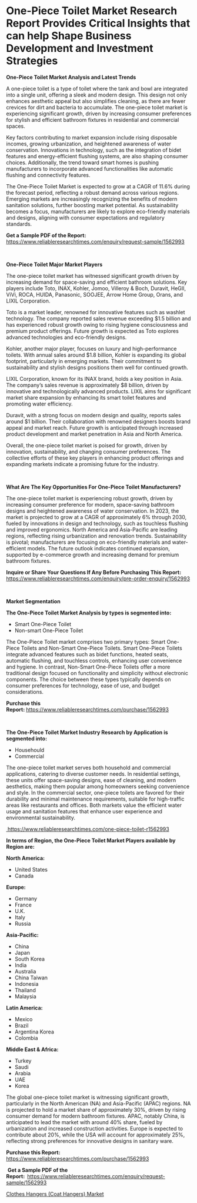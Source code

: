 <p><h1>One-Piece Toilet Market Research Report Provides Critical Insights that can help Shape Business Development and Investment Strategies</h1></p><p><strong>One-Piece Toilet Market Analysis and Latest Trends</strong></p>
<p><p>A one-piece toilet is a type of toilet where the tank and bowl are integrated into a single unit, offering a sleek and modern design. This design not only enhances aesthetic appeal but also simplifies cleaning, as there are fewer crevices for dirt and bacteria to accumulate. The one-piece toilet market is experiencing significant growth, driven by increasing consumer preferences for stylish and efficient bathroom fixtures in residential and commercial spaces.</p><p>Key factors contributing to market expansion include rising disposable incomes, growing urbanization, and heightened awareness of water conservation. Innovations in technology, such as the integration of bidet features and energy-efficient flushing systems, are also shaping consumer choices. Additionally, the trend toward smart homes is pushing manufacturers to incorporate advanced functionalities like automatic flushing and connectivity features.</p><p>The One-Piece Toilet Market is expected to grow at a CAGR of 11.6% during the forecast period, reflecting a robust demand across various regions. Emerging markets are increasingly recognizing the benefits of modern sanitation solutions, further boosting market potential. As sustainability becomes a focus, manufacturers are likely to explore eco-friendly materials and designs, aligning with consumer expectations and regulatory standards.</p></p>
<p><strong>Get a Sample PDF of the Report:&nbsp;</strong> <a href="https://www.reliableresearchtimes.com/enquiry/request-sample/1562993?utm_campaign=2176&utm_medium=2&utm_source=Github&utm_content=ia&utm_term=09022025&utm_id=one-piece-toilet">https://www.reliableresearchtimes.com/enquiry/request-sample/1562993</a></p>
<p>&nbsp;</p>
<p><strong>One-Piece Toilet Major Market Players</strong></p>
<p><p>The one-piece toilet market has witnessed significant growth driven by increasing demand for space-saving and efficient bathroom solutions. Key players include Toto, INAX, Kohler, Jomoo, Villeroy & Boch, Duravit, HeGII, ViVi, ROCA, HUIDA, Panasonic, SOOJEE, Arrow Home Group, Orans, and LIXIL Corporation.</p><p>Toto is a market leader, renowned for innovative features such as washlet technology. The company reported sales revenue exceeding $1.5 billion and has experienced robust growth owing to rising hygiene consciousness and premium product offerings. Future growth is expected as Toto explores advanced technologies and eco-friendly designs.</p><p>Kohler, another major player, focuses on luxury and high-performance toilets. With annual sales around $1.8 billion, Kohler is expanding its global footprint, particularly in emerging markets. Their commitment to sustainability and stylish designs positions them well for continued growth.</p><p>LIXIL Corporation, known for its INAX brand, holds a key position in Asia. The company’s sales revenue is approximately $8 billion, driven by innovative and technologically advanced products. LIXIL aims for significant market share expansion by enhancing its smart toilet features and promoting water efficiency.</p><p>Duravit, with a strong focus on modern design and quality, reports sales around $1 billion. Their collaboration with renowned designers boosts brand appeal and market reach. Future growth is anticipated through increased product development and market penetration in Asia and North America.</p><p>Overall, the one-piece toilet market is poised for growth, driven by innovation, sustainability, and changing consumer preferences. The collective efforts of these key players in enhancing product offerings and expanding markets indicate a promising future for the industry.</p></p>
<p>&nbsp;</p>
<p><strong>What Are The Key Opportunities For One-Piece Toilet Manufacturers?</strong></p>
<p><p>The one-piece toilet market is experiencing robust growth, driven by increasing consumer preference for modern, space-saving bathroom designs and heightened awareness of water conservation. In 2023, the market is projected to grow at a CAGR of approximately 6% through 2030, fueled by innovations in design and technology, such as touchless flushing and improved ergonomics. North America and Asia-Pacific are leading regions, reflecting rising urbanization and renovation trends. Sustainability is pivotal; manufacturers are focusing on eco-friendly materials and water-efficient models. The future outlook indicates continued expansion, supported by e-commerce growth and increasing demand for premium bathroom fixtures.</p></p>
<p><strong>Inquire or Share Your Questions If Any Before Purchasing This Report:</strong> <a href="https://www.reliableresearchtimes.com/enquiry/pre-order-enquiry/1562993?utm_campaign=2176&utm_medium=2&utm_source=Github&utm_content=ia&utm_term=09022025&utm_id=one-piece-toilet">https://www.reliableresearchtimes.com/enquiry/pre-order-enquiry/1562993</a></p>
<p>&nbsp;</p>
<p><strong>Market Segmentation</strong></p>
<p><strong>The One-Piece Toilet Market Analysis by types is segmented into:</strong></p>
<p><ul><li>Smart One-Piece Toilet</li><li>Non-smart One-Piece Toilet</li></ul></p>
<p><p>The One-Piece Toilet market comprises two primary types: Smart One-Piece Toilets and Non-Smart One-Piece Toilets. Smart One-Piece Toilets integrate advanced features such as bidet functions, heated seats, automatic flushing, and touchless controls, enhancing user convenience and hygiene. In contrast, Non-Smart One-Piece Toilets offer a more traditional design focused on functionality and simplicity without electronic components. The choice between these types typically depends on consumer preferences for technology, ease of use, and budget considerations.</p></p>
<p><strong>Purchase this Report:&nbsp;</strong><a href="https://www.reliableresearchtimes.com/purchase/1562993?utm_campaign=2176&utm_medium=2&utm_source=Github&utm_content=ia&utm_term=09022025&utm_id=one-piece-toilet">https://www.reliableresearchtimes.com/purchase/1562993</a></p>
<p>&nbsp;</p>
<p><strong>The One-Piece Toilet Market Industry Research by Application is segmented into:</strong></p>
<p><ul><li>Househould</li><li>Commercial</li></ul></p>
<p><p>The one-piece toilet market serves both household and commercial applications, catering to diverse customer needs. In residential settings, these units offer space-saving designs, ease of cleaning, and modern aesthetics, making them popular among homeowners seeking convenience and style. In the commercial sector, one-piece toilets are favored for their durability and minimal maintenance requirements, suitable for high-traffic areas like restaurants and offices. Both markets value the efficient water usage and sanitation features that enhance user experience and environmental sustainability.</p></p>
<p><a href="https://www.reliableresearchtimes.com/one-piece-toilet-r1562993?utm_campaign=2176&utm_medium=2&utm_source=Github&utm_content=ia&utm_term=09022025&utm_id=one-piece-toilet">&nbsp;https://www.reliableresearchtimes.com/one-piece-toilet-r1562993</a></p>
<p><strong>In terms of Region, the One-Piece Toilet Market Players available by Region are:</strong></p>
<p>
    <p> <strong> North America: </strong>
        <ul>
            <li>United States</li>
            <li>Canada</li>
        </ul>
        </p> 
    <p> <strong> Europe: </strong>
        <ul>
            <li>Germany</li>
            <li>France</li>
            <li>U.K.</li>
            <li>Italy</li>
            <li>Russia</li>
        </ul>
        </p> 
    <p> <strong> Asia-Pacific: </strong>
        <ul>
            <li>China</li>
            <li>Japan</li>
            <li>South Korea</li>
            <li>India</li>
            <li>Australia</li>
            <li>China Taiwan</li>
            <li>Indonesia</li>
            <li>Thailand</li>
            <li>Malaysia</li>
        </ul>
        </p> 
    <p> <strong> Latin America: </strong>
        <ul>
            <li>Mexico</li>
            <li>Brazil</li>
            <li>Argentina Korea</li>
            <li>Colombia</li>
        </ul>
        </p> 
    <p> <strong> Middle East & Africa: </strong>
        <ul>
            <li>Turkey</li>
            <li>Saudi</li>
            <li>Arabia</li>
            <li>UAE</li>
            <li>Korea</li>
        </ul>
    </p>
    </p>
<p><p>The global one-piece toilet market is witnessing significant growth, particularly in the North American (NA) and Asia-Pacific (APAC) regions. NA is projected to hold a market share of approximately 30%, driven by rising consumer demand for modern bathroom fixtures. APAC, notably China, is anticipated to lead the market with around 40% share, fueled by urbanization and increased construction activities. Europe is expected to contribute about 20%, while the USA will account for approximately 25%, reflecting strong preferences for innovative designs in sanitary ware.</p></p>
<p><strong>Purchase this Report: </strong><a href="https://www.reliableresearchtimes.com/purchase/1562993?utm_campaign=2176&utm_medium=2&utm_source=Github&utm_content=ia&utm_term=09022025&utm_id=one-piece-toilet">https://www.reliableresearchtimes.com/purchase/1562993</a></p>
<p>&nbsp;<strong>Get a Sample PDF of the Report:&nbsp;&nbsp;</strong><a href="https://www.reliableresearchtimes.com/enquiry/request-sample/1562993?utm_campaign=2176&utm_medium=2&utm_source=Github&utm_content=ia&utm_term=09022025&utm_id=one-piece-toilet">https://www.reliableresearchtimes.com/enquiry/request-sample/1562993</a></p>
<p><strong></strong></p>
<p><p><a href="https://github.com/delindacallegari68/Market-Research-Report-List-1/blob/main/clothes-hangers-coat-hangers-market.md?utm_campaign=2176&utm_medium=2&utm_source=Github&utm_content=ia&utm_term=09022025&utm_id=one-piece-toilet">Clothes Hangers (Coat Hangers) Market</a></p></p>